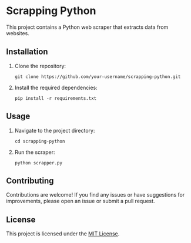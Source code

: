 # Scrapping Python

This project contains a Python web scraper that extracts data from websites.

## Installation

1. Clone the repository:

   ```shell
   git clone https://github.com/your-username/scrapping-python.git
   ```

2. Install the required dependencies:

   ```shell
   pip install -r requirements.txt
   ```

## Usage

1. Navigate to the project directory:

   ```shell
   cd scrapping-python
   ```

2. Run the scraper:

   ```shell
   python scrapper.py
   ```

## Contributing

Contributions are welcome! If you find any issues or have suggestions for improvements, please open an issue or submit a pull request.

## License

This project is licensed under the [MIT License](LICENSE).
